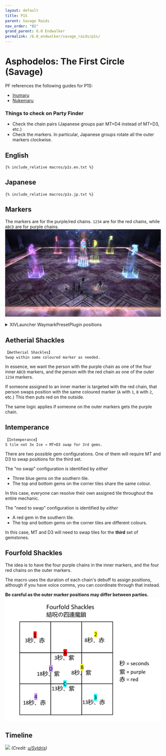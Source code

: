 ```yaml
---
layout: default
title: P1S
parent: Savage Raids
nav_order: "01"
grand_parent: 6.0 Endwalker
permalink: /6.0_endwalker/savage_raids/p1s/
---
```


# Asphodelos: The First Circle (Savage)

PF references the following guides for P1S:

- [Inumaru](https://youtu.be/Hb7zp2AUACA)
- [Nukemaru](https://youtu.be/6Q2IMu5cINQ)

### Things to check on Party Finder

- Check the chain pairs (Japanese groups pair MT+D4 instead of MT+D3, etc.)
- Check the markers. In particular, Japanese groups rotate all the outer markers clockwise.

## English

```
{% include_relative macros/p1s.en.txt %}
```

## Japanese

```
{% include_relative macros/p1s.jp.txt %}
```

## Markers

The markers are for the purple/red chains. `1234` are for the red chains, while `ABCD` are for purple chains.
![](images/markers.jpg)
<details markdown=block>
<summary>XIVLauncher WaymarkPresetPlugin positions</summary>

```json
{"Name":"P1S (EN)","MapID":809,"A":{"X":100.0,"Y":0.0,"Z":96.7,"ID":0,"Active":true},"B":{"X":103.3,"Y":0.0,"Z":100.0,"ID":1,"Active":true},"C":{"X":100.0,"Y":0.0,"Z":103.3,"ID":2,"Active":true},"D":{"X":96.7,"Y":0.0,"Z":100.0,"ID":3,"Active":true},"One":{"X":90.0,"Y":0.0,"Z":90.0,"ID":4,"Active":true},"Two":{"X":110.0,"Y":0.0,"Z":90.0,"ID":5,"Active":true},"Three":{"X":110.0,"Y":0.0,"Z":110.0,"ID":6,"Active":true},"Four":{"X":90.0,"Y":0.0,"Z":110.0,"ID":7,"Active":true}}
```

```json
{"Name":"P1S (JP)","MapID":809,"A":{"X":100.0,"Y":0.0,"Z":96.7,"ID":0,"Active":true},"B":{"X":103.3,"Y":0.0,"Z":100.0,"ID":1,"Active":true},"C":{"X":100.0,"Y":0.0,"Z":103.3,"ID":2,"Active":true},"D":{"X":96.7,"Y":0.0,"Z":100.0,"ID":3,"Active":true},"One":{"X":110.0,"Y":0.0,"Z":90.0,"ID":4,"Active":true},"Two":{"X":110.0,"Y":0.0,"Z":110.0,"ID":5,"Active":true},"Three":{"X":90.0,"Y":0.0,"Z":110.0,"ID":6,"Active":true},"Four":{"X":90.0,"Y":0.0,"Z":90.0,"ID":7,"Active":true}}
```

</details>

## Aetherial Shackles

```
【Aetherial Shackles】
Swap within same coloured marker as needed.
```

In essence, we want the person with the purple chain as one of the four inner `ABCD` markers, and the person with the red chain as one of the outer `1234` markers.

If someone assigned to an inner marker is targeted with the red chain, that person swaps position with the same coloured marker (`A` with `1`, `B` with `2`, etc.) This then puts red on the outside.

The same logic applies if someone on the outer markers gets the purple chain.

## Intemperance

```
【Intemperance】
S tile not 3x Ice → MT+D3 swap for 3rd gems.
```

There are two possible gem configurations. One of them will require MT and D3 to swap positions for the third set.

The "no swap" configuration is identified by *either*

- Three blue gems on the southern tile.
- The top and bottom gems on the corner tiles share the same colour.

In this case, everyone can resolve their own assigned tile throughout the entire mechanic.

The "need to swap" configuration is identified by *either*

- A red gem in the southern tile.
- The top and bottom gems on the corner tiles are different colours.

In this case, MT and D3 will need to swap tiles for the **third** set of gemstones. 

## Fourfold Shackles

The idea is to have the four purple chains in the inner markers, and the four red chains on the outer markers.

The macro uses the duration of each chain's debuff to assign positions, although if you have voice comms, you can coordinate through that instead.

**Be careful as the outer marker positions may differ between parties.**
![](images/fourfold_shackles.jpg)

## Timeline

![](https://preview.redd.it/f2989qjawmb81.png?width=3200&format=png&auto=webp&s=6eb36b34199be0a4c2280b2d9a5fd19044291955)
*(Credit: [u/Syldris](https://www.reddit.com/r/ffxiv/comments/s35m0i/p1s_rotation_and_timeline/))*